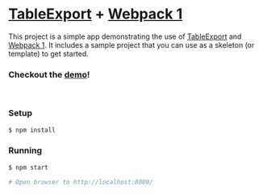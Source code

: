 # [TableExport](https://github.com/clarketm/TableExport) + [Webpack 1](http://webpack.github.io/docs/)

This project is a simple app demonstrating the use of [TableExport](https://github.com/clarketm/TableExport) and [Webpack 1](http://webpack.github.io/docs/). It includes a sample project that you can use as a skeleton (or template) to get started.

### Checkout the [demo](https://www.travismclarke.com/te_wp1_app/)!
<br>

### Setup
```bash
$ npm install
```

### Running
```bash
$ npm start   

# Open browser to http://localhost:8080/
```

